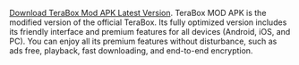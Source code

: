 
<a href="https://teraboxapkmod.com/" target="_blank">Download TeraBox Mod APK Latest Version</a>. TeraBox MOD APK is the modified version of the official TeraBox. Its fully optimized version includes its friendly interface and premium features for all devices (Android, iOS, and PC). You can enjoy all its premium features without disturbance, such as ads free, playback, fast downloading, and end-to-end encryption.


<!---
Haider0109/Haider0109 is a ✨ special ✨ repository because its `README.md` (this file) appears on your GitHub profile.
You can click the Preview link to take a look at your changes.
--->
